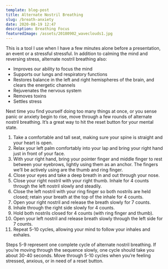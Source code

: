```yaml
---
template: blog-post
title: Alternate Nostril Breathing
slug: /breath-anxiety
date: 2020-08-19 12:47
description: Breathing Focus
featuredImage: /assets/20180902_waveclouds1.jpg
---
```

This is a tool I use when I have a few minutes alone before a presentation, an event or a stressful stressful. In addition to calming the mind and reversing stress, alternate nostril breathing also:

* Improves our ability to focus the mind
* Supports our lungs and respiratory functions
* Restores balance in the left and right hemispheres of the brain, and clears the energetic channels
* Rejuvenates the nervous system
* Removes toxins
* Settles stress

Next time you find yourself doing too many things at once, or you sense panic or anxiety begin to rise, move through a few rounds of alternate nostril breathing. It’s a great way to hit the reset button for your mental state.

1. Take a comfortable and tall seat, making sure your spine is straight and your heart is open.
2. Relax your left palm comfortably into your lap and bring your right hand just in front of your face.
3. With your right hand, bring your pointer finger and middle finger to rest between your eyebrows, lightly using them as an anchor. The fingers we’ll be actively using are the thumb and ring finger.
4. Close your eyes and take a deep breath in and out through your nose.
5. Close your right nostril with your right thumb. Inhale for 4 counts through the left nostril slowly and steadily.
6. Close the left nostril with your ring finger so both nostrils are held closed; retain your breath at the top of the inhale for 4 counts.
7. Open your right nostril and release the breath slowly for 7 counts.
8. Inhale through the right side slowly for 4 counts.
9. Hold both nostrils closed for 4 counts (with ring finger and thumb).
10. Open your left nostril and release breath slowly through the left side for 7 counts. 
11. Repeat 5-10 cycles, allowing your mind to follow your inhales and exhales.

Steps 5-9 represent one complete cycle of alternate nostril breathing. If you’re moving through the sequence slowly, one cycle should take you about 30-40 seconds. Move through 5-10 cycles when you’re feeling stressed, anxious, or in need of a reset button.